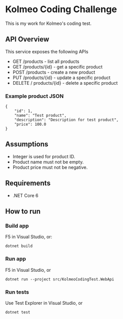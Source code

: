 # Kolmeo Coding Challenge
This is my work for Kolmeo's coding test.

## API Overview
This service exposes the following APIs
- GET /products - list all products
- GET /products/{id} - get a specific product
- POST /products - create a new product
- PUT /products/{id} - update a specific product
- DELETE / products/{id} - delete a specific product

### Example product JSON

```
{
    "id": 1,
    "name": "Test product",
    "description": "Description for test product",
    "price": 100.0
}
```


## Assumptions

- Integer is used for product ID.
- Product name must not be empty.
- Product price must not be negative.

## Requirements
- .NET Core 6

## How to run


### Build app
F5 in Visual Studio, or:
```
dotnet build
```

### Run app
F5 in Visual Studio, or
```
dotnet run --project src/KolmeoCodingTest.WebApi
```

### Run tests
Use Test Explorer in Visual Studio, or
```
dotnet test
```